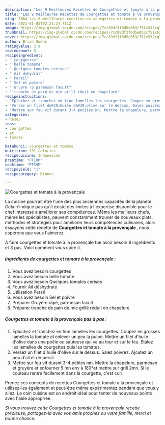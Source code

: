 ```yaml
---
description: "Les 9 Meilleures Recettes de Courgettes et tomate à la provençale"
title: "Les 9 Meilleures Recettes de Courgettes et tomate à la provençale"
slug: 3864-les-9-meilleures-recettes-de-courgettes-et-tomate-a-la-provencale
date: 2021-01-05T02:21:24.711Z
image: https://img-global.cpcdn.com/recipes/7cc89df3f0d5e053/751x532cq70/courgettes-et-tomate-a-la-provencale-photo-principale-de-la-recette.jpg
thumbnail: https://img-global.cpcdn.com/recipes/7cc89df3f0d5e053/751x532cq70/courgettes-et-tomate-a-la-provencale-photo-principale-de-la-recette.jpg
cover: https://img-global.cpcdn.com/recipes/7cc89df3f0d5e053/751x532cq70/courgettes-et-tomate-a-la-provencale-photo-principale-de-la-recette.jpg
author: Brian Owens
ratingvalue: 3.9
reviewcount: 8
recipeingredient:
- " courgettes"
- " belle tomate"
- " Quelques tomates cerises"
- " Ail dshydrat"
- " Persil"
- " Sel et poivre"
- " Gruyre rp parmesan facult"
- " tranche de pain de mie grill rduit en chapelure"
recipeinstructions:
- "Épluchez et tranchez en fine lamelles les courgettes. Coupez en grosses lamelles la tomate et enlever un peu la pulpe. Mettre un filet d&#39;huile d&#39;olive dans une poêle ou sauteuse qui va au four et sur le feu. Étalez les lamelles de courgettes puis les tomates."
- "Versez un filet d&#39;huile d&#39;olive sur le dessus. Salez poivrez. Ajoutez un peu d&#39;ail et de persil."
- "Mettre sur feu vif durant 3-4 petites mn. Mettre la chapelure, parmesan et gruyère et enfourner 5 mn env à 180°et mettre sur grill 2mn. Si le couteau rentre facilement dans la courgette, c&#39;est cuit"
categories:
- Resep
tags:
- courgettes
- et
- tomate

katakunci: courgettes et tomate 
nutrition: 231 calories
recipecuisine: Indonesian
preptime: "PT10M"
cooktime: "PT59M"
recipeyield: "1"
recipecategory: Dinner

---
```



![Courgettes et tomate à la provençale](https://img-global.cpcdn.com/recipes/7cc89df3f0d5e053/751x532cq70/courgettes-et-tomate-a-la-provencale-photo-principale-de-la-recette.jpg)

La cuisine pourrait être l'une des plus anciennes capacités de la planète. Cela n'indique pas qu'il existe des limites à l'expertise disponible pour le chef intéressé à améliorer ses compétences. Même les meilleurs chefs, même les spécialistes, peuvent constamment trouver de nouveaux plats, méthodes et stratégies pour améliorer leurs compétences culinaires, alors essayons cette recette de <strong> Courgettes et tomate à la provençale </strong>, nous espérons que vous l'aimerez.

<!--inarticleads1-->

À faire courgettes et tomate à la provençale tue avoir besoin 8 Ingrédients et 3 pas. Voici comment vous cuire il.

##### Ingrédients de courgettes et tomate à la provençale :

1. Vous avez besoin  courgettes
1. Vous avez besoin  belle tomate
1. Vous avez besoin  Quelques tomates cerises
1. Fournir  Ail déshydraté
1. Utilisation  Persil
1. Vous avez besoin  Sel et poivre
1. Préparer  Gruyère râpé, parmesan facult
1. Préparer  tranche de pain de mie grillé réduit en chapelure




<!--inarticleads2-->

##### Courgettes et tomate à la provençale pas à pas :

1. Épluchez et tranchez en fine lamelles les courgettes. Coupez en grosses lamelles la tomate et enlever un peu la pulpe. Mettre un filet d&#39;huile d&#39;olive dans une poêle ou sauteuse qui va au four et sur le feu. Étalez les lamelles de courgettes puis les tomates.
1. Versez un filet d&#39;huile d&#39;olive sur le dessus. Salez poivrez. Ajoutez un peu d&#39;ail et de persil.
1. Mettre sur feu vif durant 3-4 petites mn. Mettre la chapelure, parmesan et gruyère et enfourner 5 mn env à 180°et mettre sur grill 2mn. Si le couteau rentre facilement dans la courgette, c&#39;est cuit




<!--inarticleads1-->

<p>
Prenez ces concepts de recettes Courgettes et tomate à la provençale et utilisez-les également et peut-être même expérimentez pendant que vous y allez. Le coin cuisine est un endroit idéal pour tenter de nouveaux points avec l'aide appropriée.
</p>

<p>
<i>Si vous trouvez cette Courgettes et tomate à la provençale recette précieuse, partagez-la avec vos amis proches ou votre famille, merci et bonne chance.</i>
</p>

